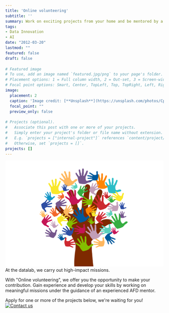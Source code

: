 ```yaml
---
title: 'Online volunteering'
subtitle: ''
summary: Work on exciting projects from your home and be mentored by a tech expert
tags:
- Data Innovation
- AI
date: "2012-03-20"
lastmod: ""
featured: false
draft: false

# Featured image
# To use, add an image named `featured.jpg/png` to your page's folder.
# Placement options: 1 = Full column width, 2 = Out-set, 3 = Screen-width
# Focal point options: Smart, Center, TopLeft, Top, TopRight, Left, Right, BottomLeft, Bottom, BottomRight
image:
  placement: 2
  caption: 'Image credit: [**Unsplash**](https://unsplash.com/photos/CpkOjOcXdUY)'
  focal_point: ""
  preview_only: false

# Projects (optional).
#   Associate this post with one or more of your projects.
#   Simply enter your project's folder or file name without extension.
#   E.g. `projects = ["internal-project"]` references `content/project/deep-learning/index.md`.
#   Otherwise, set `projects = []`.
projects: []
---
```


![](volunteers.png)
At the datalab, we carry out high-impact missions.  

With "Online volunteering", we offer you the opportunity to make your contribution. Gain experience and develop your skills by working on meaningful missions under the guidance of an experienced AFD mentor.

Apply for one or more of the projects below, we're waiting for you!
[![Contact us](button.png)]()
